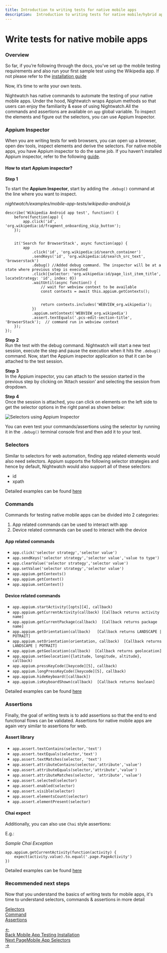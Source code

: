```yaml
---
title: Introduction to writing tests for native mobile apps
description:  Introduction to writing tests for native mobile/hybrid apps using Nightwatch
---
```


<div class="page-header"><h1>Write tests for native mobile apps</h1></div>

### Overview

So far, if you’re following through the docs, you’ve set up the mobile testing requirements and also run your first sample test using the Wikipedia app. If not please refer to the [installation guide][1]

Now, it’s time to write your own tests.

Nightwatch has native commands to automate the testing of your native mobile apps. Under the hood, Nightwatch wraps Appium methods so that users can enjoy the familiarity & ease of using Nightwatch.All the commands and assertions are available on `app` global variable. To inspect the elements and figure out the selectors, you can use Appium Inspector. 

### Appium Inspector

When you are writing tests for web browsers, you can open up a browser,  open dev tools, inspect elements and derive the selectors. 
For native mobile apps, you have Appium inspector to do the same job. If you haven’t installed Appium inspector, refer to the following [guide][2].

#### How to start Appium inspector?

<b>Step 1</b></br>

To start the **Appium Inspector**, start by adding the `.debug()` command at the line where you want to inspect.

<div class="sample-test">
<i>nightwatch/examples/mobile-app-tests/wikipedia-android.js</i><pre class="line-numbers"><code class="language-javascript">describe('Wikipedia Android app test', function() {
    before(function(app) {
        app.click('id', 'org.wikipedia:id/fragment_onboarding_skip_button');
    });
    <br>
    it('Search for BrowserStack', async function(app) {
        app
            .click('id', 'org.wikipedia:id/search_container')
            .sendKeys('id', 'org.wikipedia:id/search_src_text', 'browserstack')
            .debug() //Added debug command. The inspector will be at a state where previous step is executed
            .click({selector: 'org.wikipedia:id/page_list_item_title', locateStrategy: 'id', index: 0})
            .waitUntil(async function() {
                // wait for webview context to be available
                const contexts = await this.appium.getContexts();
                <br>
                return contexts.includes('WEBVIEW_org.wikipedia');
            })
            .appium.setContext('WEBVIEW_org.wikipedia')
            .assert.textEquals('.pcs-edit-section-title', 'BrowserStack');  // command run in webview context
    });
});
</code></pre></div>


<b>Step 2</b></br>
Run the test with the debug command. Nightwatch will start a new test session, execute the step and pause the execution when it hits the `.debug()` command. Now, start the Appium inspector application so that it can be attached to the test session.

<b>Step 3</b></br>
In the Appium inspector, you can attach to the session started in the previous step by clicking on ‘Attach session’ and selecting the session from dropdown.

<b>Step 4</b></br>
Once the session is attached, you can click on elements on the left side to get the selector options in the right panel as shown below:

![Selectors using Appium Inspector][image-1]

You can even test your commands/assertions using the selector by running it in the `.debug()` terminal console first and then add it to your test.

### Selectors

Similar to selectors for web automation, finding app related elements would also need selectors. Appium supports the following selector strategies and hence by default, Nightwatch would also support all of these selectors:
- id
- xpath

Detailed examples can be found [here][3]

### Commands

Commands for testing native mobile apps can be divided into 2 categories:

1. App related commands can be used to interact with app
2. Device related commands can be used to interact with the device

#### App related commands
- `app.click('selector strategy','selector value')` 
- `app.sendKeys('selector strategy','selector value','value to type')`
- `app.clearValue('selector strategy','selector value')` 
- `app.setValue('selector strategy','selector value')` 
- `app.appium.getContexts()` 
- `app.appium.getContext()`
- `app.appium.setContext()`

#### Device related commands

- `app.appium.startActivity([opts][4], callback)`
- `app.appium.getCurrentActivity(callback) [Callback returns activity name]`
- `app.appium.getCurrentPackage(callback)  [Callback returns package name]`
- `app.appium.getOrientation(callback)   [Callback returns LANDSCAPE | POTRAIT]`
- `app.appium.setOrientation(orientation, callback)  [Callback returns LANDSCAPE | POTRAIT]`
- `app.appium.getGeolocation(callback)  [Callback returns geolocation]`  
- `app.appium.setGeolocation({latitude, longitude, altitude}, callback)`
- `app.appium.pressKeyCode([keycode][5], callback)`
- `app.appium.longPressKeyCode([keycode][5], callback)`
- `app.appium.hideKeyboard([callback])`
- `app.appium.isKeyboardShown(callback)  [Callback returns boolean]`

Detailed examples can be found [here][6]

### Assertions

Finally, the goal of writing tests is to add assertions so that the end to end functional flows can be validated. Assertions for native mobile apps are again very similar to assertions for web. 

#### Assert library
- `app.assert.textContains(selector,'text')`
- `app.assert.textEquals(selector,'text')`
- `app.assert.textMatches(selector, 'text')`
- `app.assert.attributeContains(selector,'attribute','value')`
- `app.assert.attributeEquals(selector,'attribute','value')`
- `app.assert.attributeMatches(selector, 'attribute','value')`
- `app.assert.selected(selector)`
- `app.assert.enabled(selector)`
- `app.assert.visible(selector)`
- `app.assert.elementsCount(selector)`
- `app.assert.elementPresent(selector)`

#### Chai expect

Additionally, you can also use `Chai` style assertions:

E.g.:

<div class="sample-test">
<i>Sample Chai Exception</i><pre class="line-numbers"><code class="language-javascript">app.appium.getCurrentActivity(function(activity) {
    expect(activity.value).to.equal('.page.PageActivity')
})
</code></pre></div>

Detailed examples can be found [here][7] 

### Recommended next steps

Now that you understand the basics of writing tests for mobile apps, it's time to understand selectors, commands & assertions in more detail

[Selectors][3] </br>
[Command][6] </br>
[Assertions][7]

[1]:    /guide/mobile-app-testing/installation.html
[2]:    /guide/mobile-app-testing/installation.html#install-appium-inspector
[3]:    /guide/mobile-app-testing/selectors.html
[4]:    https://appium.io/docs/en/commands/device/activity/start-activity/
[5]:    https://developer.android.com/reference/android/view/KeyEvent
[6]:    /guide/mobile-app-testing/commands.html
[7]:    /guide/mobile-app-testing/assertions.html

[image-1]:  https://user-images.githubusercontent.com/1677755/220278494-7ca02bb0-6944-47bf-b459-92ffdc9ad38c.png


<div class="doc-pagination pt-40">
  <div class="previous">
    <a href="/guide/mobile-app-testing/installation.html">
      <span>←</span>
        <div class="d-flex flex-column">
          <span class="smallT">Back</span>
          <span class="bigT">Mobile App Testing Installation</span>
        </div>
    </a>
  </div>
  <div class="doc-pagination justify-content-end pt-40">
  <div class="next">
    <a href="/guide/mobile-app-testing/selectors.html">
        <div class="d-flex flex-column"><span class="smallT">Next Page</span><span class="bigT">Mobile App Selectors</span></div>
        <span>→</span>
    </a>
  </div>
</div>
</div>

